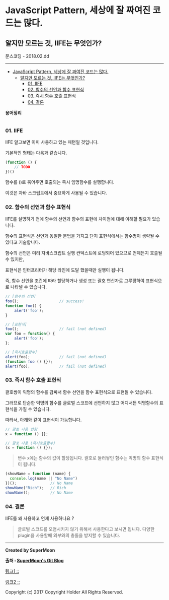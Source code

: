 # JavaScript Pattern, 세상에 잘 짜여진 코드는 많다.
## 알지만 모르는 것, IIFE는 무엇인가?

<div class="pull-right"> 문스코딩 - 2018.02.dd </div>

---

<!-- @import "[TOC]" {cmd="toc" depthFrom=1 depthTo=6 orderedList=false} -->
<!-- code_chunk_output -->

* [JavaScript Pattern, 세상에 잘 짜여진 코드는 많다.](#javascript-pattern-세상에-잘-짜여진-코드는-많다)
	* [알지만 모르는 것, IIFE는 무엇인가?](#알지만-모르는-것-iife는-무엇인가)
		* [01. IIFE](#01-iife)
		* [02. 함수의 선언과 함수 표현식](#02-함수의-선언과-함수-표현식)
		* [03. 즉시 함수 호출 표현식](#03-즉시-함수-호출-표현식)
		* [04. 결론](#04-결론)

<!-- /code_chunk_output -->

**용어정리**
```

```

### 01. IIFE

IIFE 알고보면 이미 사용하고 있는 패턴일 것입니다.

기본적인 형태는 다음과 같습니다.

```js
(function () {
    // TODO    
})()
```

함수를 ()로 묶어주면 호출되는 즉시 임명함수를 실행합니다.

이것은 자바 스크립트에서 중요하게 사용될 수 있습니다.

### 02. 함수의 선언과 함수 표현식

IIFE를 설명하기 전에 함수의 선언과 함수의 표현에 차이점에 대해 이해할 필요가 있습니다.

함수의 표현식은 선언과 동일한 문법을 가지고 단지 표현식에서는 함수명이 생략될 수 있다고 기술합니다.

함수의 선언은 미리 자바스크립트 실행 컨텍스트에 로딩되어 있으므로 언제든지 호출될 수 있지만,

표현식은 인터프리터가 해당 라인에 도달 했을때만 실행이 됩니다.

즉, 함수 선언을 조건에 따라 할당하거나 생성 또는 괄호 연산자로 그루핑하여 표현식으로 나타낼 수 있습니다.

```js
// [함수의 선언]
foo();                  // success!
function foo() {
    alert('foo');
}

// [표현식]
foo();                  // fail (not defined)
var foo = function() {
    alert('foo');
};

// [즉시호춣함수]
alert(foo);             // fail (not defined)
(function foo () {});
alert(foo);             // fail (not defined)
```

### 03. 즉시 함수 호출 표현식

괄호쌍이 익명의 함수를 감싸서 함수 선언을 함수 표현식으로 표현될 수 있습니다.

그러므로 단순한 익명의 함수를 글로벌 스코프에 선언하지 않고 어디서든 익명함수의 표현식을 가질 수 있습니다.

따라서, 아래와 같이 표현식이 가능합니다.

```js
// 괄호 사용 안함
x = function () {};

// 괄호 사용 (즉시호출함수)
(x = function () {});
```
> 변수 x에는 함수의 값이 할당됩니다. 괄호로 둘러쌓인 함수는 익명의 함수 표현식이 됩니다.

```js
(showName = function (name) {
  console.log(name || "No Name")
})();               // No Name
showName("Rich");   // Rich
showName();         // No Name
```

### 04. 결론

IIFE를 왜 사용하고 언제 사용하나요 ?

> 글로벌 스코프를 오염시키지 않기 위해서 사용한다고 보시면 됩니다.
> 다양한 plugin을 사용할때 외부와의 충돌을 방지할 수 있습니다.

---

**Created by SuperMoon**

**출처 : [SuperMoon's Git Blog](https://github.com/jm921106)**

[링크1 :: ]()

[링크2 :: ]()

Copyright (c) 2017 Copyright Holder All Rights Reserved.
